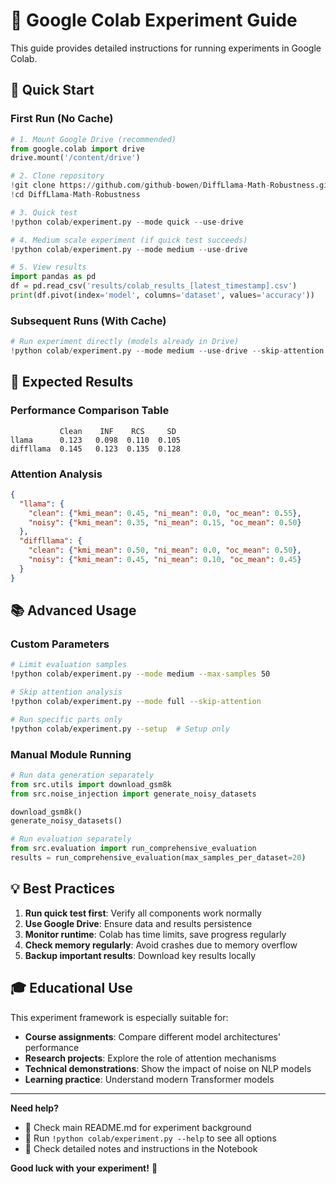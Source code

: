 # 🔬 Google Colab Experiment Guide

This guide provides detailed instructions for running experiments in Google Colab.

## 🚀 Quick Start

### First Run (No Cache)
```python
# 1. Mount Google Drive (recommended)
from google.colab import drive
drive.mount('/content/drive')

# 2. Clone repository
!git clone https://github.com/github-bowen/DiffLlama-Math-Robustness.git
!cd DiffLlama-Math-Robustness

# 3. Quick test
!python colab/experiment.py --mode quick --use-drive

# 4. Medium scale experiment (if quick test succeeds)
!python colab/experiment.py --mode medium --use-drive

# 5. View results
import pandas as pd
df = pd.read_csv('results/colab_results_[latest_timestamp].csv')
print(df.pivot(index='model', columns='dataset', values='accuracy'))
```

### Subsequent Runs (With Cache)
```python
# Run experiment directly (models already in Drive)
!python colab/experiment.py --mode medium --use-drive --skip-attention
```

## 🎯 Expected Results

### Performance Comparison Table
```
           Clean    INF    RCS     SD
llama      0.123   0.098  0.110  0.105
diffllama  0.145   0.123  0.135  0.128
```

### Attention Analysis
```json
{
  "llama": {
    "clean": {"kmi_mean": 0.45, "ni_mean": 0.0, "oc_mean": 0.55},
    "noisy": {"kmi_mean": 0.35, "ni_mean": 0.15, "oc_mean": 0.50}
  },
  "diffllama": {
    "clean": {"kmi_mean": 0.50, "ni_mean": 0.0, "oc_mean": 0.50},
    "noisy": {"kmi_mean": 0.45, "ni_mean": 0.10, "oc_mean": 0.45}
  }
}
```

## 📚 Advanced Usage

### Custom Parameters
```bash
# Limit evaluation samples
!python colab/experiment.py --mode medium --max-samples 50

# Skip attention analysis
!python colab/experiment.py --mode full --skip-attention

# Run specific parts only
!python colab/experiment.py --setup  # Setup only
```

### Manual Module Running
```python
# Run data generation separately
from src.utils import download_gsm8k
from src.noise_injection import generate_noisy_datasets

download_gsm8k()
generate_noisy_datasets()

# Run evaluation separately
from src.evaluation import run_comprehensive_evaluation
results = run_comprehensive_evaluation(max_samples_per_dataset=20)
```

## 💡 Best Practices

1. **Run quick test first**: Verify all components work normally
2. **Use Google Drive**: Ensure data and results persistence
3. **Monitor runtime**: Colab has time limits, save progress regularly
4. **Check memory regularly**: Avoid crashes due to memory overflow
5. **Backup important results**: Download key results locally

## 🎓 Educational Use

This experiment framework is especially suitable for:
- **Course assignments**: Compare different model architectures' performance
- **Research projects**: Explore the role of attention mechanisms
- **Technical demonstrations**: Show the impact of noise on NLP models
- **Learning practice**: Understand modern Transformer models

---

**Need help?** 

- 📖 Check main README.md for experiment background
- 🔧 Run `!python colab/experiment.py --help` to see all options
- 💬 Check detailed notes and instructions in the Notebook

**Good luck with your experiment!** 🎉 